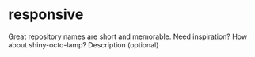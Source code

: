 # responsive
Great repository names are short and memorable. Need inspiration? How about shiny-octo-lamp?  Description (optional)

